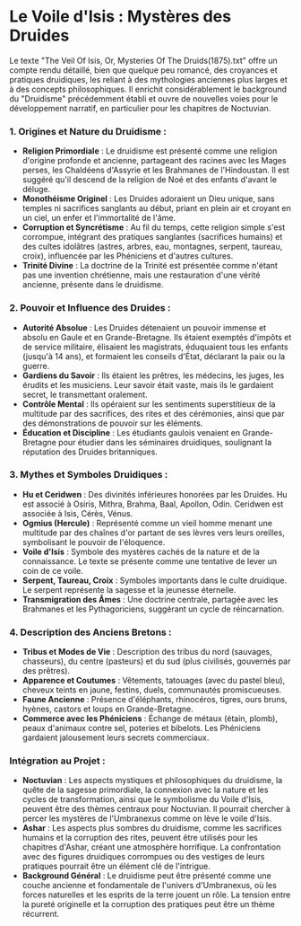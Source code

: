 # Le Voile d'Isis : Mystères des Druides

Le texte "The Veil Of Isis, Or, Mysteries Of The Druids(1875).txt" offre un compte rendu détaillé, bien que quelque peu romancé, des croyances et pratiques druidiques, les reliant à des mythologies anciennes plus larges et à des concepts philosophiques. Il enrichit considérablement le background du "Druidisme" précédemment établi et ouvre de nouvelles voies pour le développement narratif, en particulier pour les chapitres de Noctuvian.

### 1. Origines et Nature du Druidisme :

*   **Religion Primordiale** : Le druidisme est présenté comme une religion d'origine profonde et ancienne, partageant des racines avec les Mages perses, les Chaldéens d'Assyrie et les Brahmanes de l'Hindoustan. Il est suggéré qu'il descend de la religion de Noé et des enfants d'avant le déluge.
*   **Monothéisme Originel** : Les Druides adoraient un Dieu unique, sans temples ni sacrifices sanglants au début, priant en plein air et croyant en un ciel, un enfer et l'immortalité de l'âme.
*   **Corruption et Syncrétisme** : Au fil du temps, cette religion simple s'est corrompue, intégrant des pratiques sanglantes (sacrifices humains) et des cultes idolâtres (astres, arbres, eau, montagnes, serpent, taureau, croix), influencée par les Phéniciens et d'autres cultures.
*   **Trinité Divine** : La doctrine de la Trinité est présentée comme n'étant pas une invention chrétienne, mais une restauration d'une vérité ancienne, présente dans le druidisme.

### 2. Pouvoir et Influence des Druides :

*   **Autorité Absolue** : Les Druides détenaient un pouvoir immense et absolu en Gaule et en Grande-Bretagne. Ils étaient exemptés d'impôts et de service militaire, élisaient les magistrats, éduquaient tous les enfants (jusqu'à 14 ans), et formaient les conseils d'État, déclarant la paix ou la guerre.
*   **Gardiens du Savoir** : Ils étaient les prêtres, les médecins, les juges, les érudits et les musiciens. Leur savoir était vaste, mais ils le gardaient secret, le transmettant oralement.
*   **Contrôle Mental** : Ils opéraient sur les sentiments superstitieux de la multitude par des sacrifices, des rites et des cérémonies, ainsi que par des démonstrations de pouvoir sur les éléments.
*   **Éducation et Discipline** : Les étudiants gaulois venaient en Grande-Bretagne pour étudier dans les séminaires druidiques, soulignant la réputation des Druides britanniques.

### 3. Mythes et Symboles Druidiques :

*   **Hu et Ceridwen** : Des divinités inférieures honorées par les Druides. Hu est associé à Osiris, Mithra, Brahma, Baal, Apollon, Odin. Ceridwen est associée à Isis, Cérès, Vénus.
*   **Ogmius (Hercule)** : Représenté comme un vieil homme menant une multitude par des chaînes d'or partant de ses lèvres vers leurs oreilles, symbolisant le pouvoir de l'éloquence.
*   **Voile d'Isis** : Symbole des mystères cachés de la nature et de la connaissance. Le texte se présente comme une tentative de lever un coin de ce voile.
*   **Serpent, Taureau, Croix** : Symboles importants dans le culte druidique. Le serpent représente la sagesse et la jeunesse éternelle.
*   **Transmigration des Âmes** : Une doctrine centrale, partagée avec les Brahmanes et les Pythagoriciens, suggérant un cycle de réincarnation.

### 4. Description des Anciens Bretons :

*   **Tribus et Modes de Vie** : Description des tribus du nord (sauvages, chasseurs), du centre (pasteurs) et du sud (plus civilisés, gouvernés par des prêtres).
*   **Apparence et Coutumes** : Vêtements, tatouages (avec du pastel bleu), cheveux teints en jaune, festins, duels, communautés promiscueuses.
*   **Faune Ancienne** : Présence d'éléphants, rhinocéros, tigres, ours bruns, hyènes, castors et loups en Grande-Bretagne.
*   **Commerce avec les Phéniciens** : Échange de métaux (étain, plomb), peaux d'animaux contre sel, poteries et bibelots. Les Phéniciens gardaient jalousement leurs secrets commerciaux.

### Intégration au Projet :

*   **Noctuvian** : Les aspects mystiques et philosophiques du druidisme, la quête de la sagesse primordiale, la connexion avec la nature et les cycles de transformation, ainsi que le symbolisme du Voile d'Isis, peuvent être des thèmes centraux pour Noctuvian. Il pourrait chercher à percer les mystères de l'Umbranexus comme on lève le voile d'Isis.
*   **Ashar** : Les aspects plus sombres du druidisme, comme les sacrifices humains et la corruption des rites, peuvent être utilisés pour les chapitres d'Ashar, créant une atmosphère horrifique. La confrontation avec des figures druidiques corrompues ou des vestiges de leurs pratiques pourrait être un élément clé de l'intrigue.
*   **Background Général** : Le druidisme peut être présenté comme une couche ancienne et fondamentale de l'univers d'Umbranexus, où les forces naturelles et les esprits de la terre jouent un rôle. La tension entre la pureté originelle et la corruption des pratiques peut être un thème récurrent.
